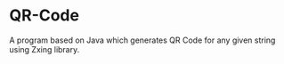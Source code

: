 # QR-Code
A program based on Java which generates QR Code for any given string using Zxing library. 
